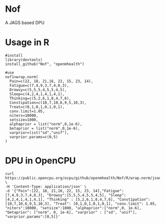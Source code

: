 Nof
===

A JAGS based DPU

# Usage in R

    #install
    library(devtools)
    install_github("Nof", "openmhealth")

    #use
    nof1=wrap.norm(
      Pain=c(22, 18, 21,16, 22, 15, 23, 14), 
      Fatigue=c(7,4,9,3,7,4,8,3), 
      Drowsy=c(5,5,5,4,5,5,4,5), 
      Sleep=c(4,2,4,1,4,1,4,1), 
      Thinking=c(5,2,6,1,8,4,7,6), 
      Constipation=c(10,7,10,6,9,5,10,3),
      Treat=c(0,1,0,1,0,1,0,1), 
      conv.limit=1.05, 
      niters=10000, 
      setsize=1000, 
      alphaprior = list("norm",0,1e-6),
      betaprior = list("norm",0,1e-6),
      varprior=list("sd","unif"),
      varprior.params=c(0,5)
    )

# DPU in OpenCPU

    curl https://public.opencpu.org/ocpu/github/openmhealth/Nof/R/wrap.norm/json \
    -H 'Content-Type: application/json' \
    -d '{"Pain":[22, 18, 21,16, 22, 15, 23, 14],"Fatigue":[7,4,9,3,7,4,8,3], "Drowsy":[5,5,5,4,5,5,4,5], "Sleep":[4,2,4,1,4,1,4,1], "Thinking" : [5,2,6,1,8,4,7,6], "Constipation":[10,7,10,6,9,5,10,3], "Treat": [0,1,0,1,0,1,0,1], "conv.limit": 1.05, "niters":10000, "setsize":1000, "alphaprior":["norm",0, 1e-6], "betaprior": ["norm", 0, 1e-6], "varprior" : ["sd", "unif"], "varprior.params":[0,5]}'
       
